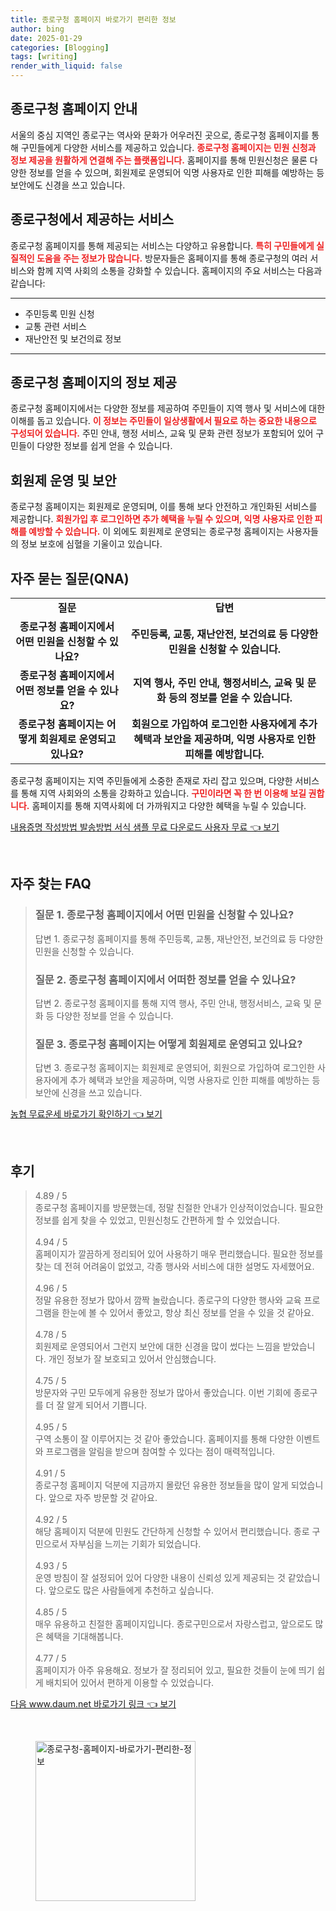 ```yaml
---
title: 종로구청 홈페이지 바로가기 편리한 정보
author: bing
date: 2025-01-29
categories: [Blogging]
tags: [writing]
render_with_liquid: false
---
```



<h2 id='종로구청 홈페이지 안내'>종로구청 홈페이지 안내</h2>

<p>서울의 중심 지역인 종로구는 역사와 문화가 어우러진 곳으로, 종로구청 홈페이지를 통해 구민들에게 다양한 서비스를 제공하고 있습니다. <b><span style="color: #ee2323;">종로구청 홈페이지는 민원 신청과 정보 제공을 원활하게 연결해 주는 플랫폼입니다.</span></b> 홈페이지를 통해 민원신청은 물론 다양한 정보를 얻을 수 있으며, 회원제로 운영되어 익명 사용자로 인한 피해를 예방하는 등 보안에도 신경을 쓰고 있습니다.</p>

<h2 id='종로구청에서 제공하는 서비스'>종로구청에서 제공하는 서비스</h2>

<p>종로구청 홈페이지를 통해 제공되는 서비스는 다양하고 유용합니다. <b><span style="color: #ee2323;">특히 구민들에게 실질적인 도움을 주는 정보가 많습니다.</span></b> 방문자들은 홈페이지를 통해 종로구청의 여러 서비스와 함께 지역 사회의 소통을 강화할 수 있습니다. 홈페이지의 주요 서비스는 다음과 같습니다:</p>

<hr />

<ul>
    <li>주민등록 민원 신청</li>
    <li>교통 관련 서비스</li>
    <li>재난안전 및 보건의료 정보</li>
</ul>

<hr />

<h2 id='종로구청 홈페이지의 정보 제공'>종로구청 홈페이지의 정보 제공</h2>

<p>종로구청 홈페이지에서는 다양한 정보를 제공하여 주민들이 지역 행사 및 서비스에 대한 이해를 돕고 있습니다. <b><span style="color: #ee2323;">이 정보는 주민들이 일상생활에서 필요로 하는 중요한 내용으로 구성되어 있습니다.</span></b> 주민 안내, 행정 서비스, 교육 및 문화 관련 정보가 포함되어 있어 구민들이 다양한 정보를 쉽게 얻을 수 있습니다.</p>

<h2 id='회원제 운영 및 보안'>회원제 운영 및 보안</h2>

<p>종로구청 홈페이지는 회원제로 운영되며, 이를 통해 보다 안전하고 개인화된 서비스를 제공합니다. <b><span style="color: #ee2323;">회원가입 후 로그인하면 추가 혜택을 누릴 수 있으며, 익명 사용자로 인한 피해를 예방할 수 있습니다.</span></b> 이 외에도 회원제로 운영되는 종로구청 홈페이지는 사용자들의 정보 보호에 심혈을 기울이고 있습니다.</p>

<h2 id='자주 묻는 질문(QNA)'>자주 묻는 질문(QNA)</h2>

<table>
    <tr>
        <td style="text-align: center; height: 17px;"><b>질문</b></td>
        <td style="text-align: center; height: 17px;"><b>답변</b></td>
    </tr>
    <tr>
        <td style="text-align: center; height: 17px;"><b>종로구청 홈페이지에서 어떤 민원을 신청할 수 있나요?</b></td>
        <td style="text-align: center; height: 17px;"><b>주민등록, 교통, 재난안전, 보건의료 등 다양한 민원을 신청할 수 있습니다.</b></td>
    </tr>
    <tr>
        <td style="text-align: center; height: 17px;"><b>종로구청 홈페이지에서 어떤 정보를 얻을 수 있나요?</b></td>
        <td style="text-align: center; height: 17px;"><b>지역 행사, 주민 안내, 행정서비스, 교육 및 문화 등의 정보를 얻을 수 있습니다.</b></td>
    </tr>
    <tr>
        <td style="text-align: center; height: 17px;"><b>종로구청 홈페이지는 어떻게 회원제로 운영되고 있나요?</b></td>
        <td style="text-align: center; height: 17px;"><b>회원으로 가입하여 로그인한 사용자에게 추가 혜택과 보안을 제공하며, 익명 사용자로 인한 피해를 예방합니다.</b></td>
    </tr>
</table>

<p>종로구청 홈페이지는 지역 주민들에게 소중한 존재로 자리 잡고 있으며, 다양한 서비스를 통해 지역 사회와의 소통을 강화하고 있습니다. <b><span style="color: #ee2323;">구민이라면 꼭 한 번 이용해 보길 권합니다.</span></b> 홈페이지를 통해 지역사회에 더 가까워지고 다양한 혜택을 누릴 수 있습니다.</p>


<p><a class="click-button" title="내용증명 작성방법 발송방법 서식 샘플 무료 다운로드 사용자 무료" href="https://afficreate.github.io/posts/%EB%82%B4%EC%9A%A9%EC%A6%9D%EB%AA%85-%EC%9E%91%EC%84%B1%EB%B0%A9%EB%B2%95-%EB%B0%9C%EC%86%A1%EB%B0%A9%EB%B2%95-%EC%84%9C%EC%8B%9D-%EC%83%98%ED%94%8C-%EB%AC%B4%EB%A3%8C-%EB%8B%A4%EC%9A%B4%EB%A1%9C%EB%93%9C-%EC%82%AC%EC%9A%A9%EC%9E%90-%EB%AC%B4%EB%A3%8C/" rel="dofollow">내용증명 작성방법 발송방법 서식 샘플 무료 다운로드 사용자 무료 👈 보기</a></p><br>
<h2 id='자주_찾는_FAQ'>자주 찾는 FAQ</h2>
<div itemscope="" itemtype="https://schema.org/FAQPage"> 
<blockquote> 
<div itemscope="" itemprop="mainEntity" itemtype="https://schema.org/Question"> 
<h3 itemprop="name">질문 1. 종로구청 홈페이지에서 어떤 민원을 신청할 수 있나요?</h3> 
<div itemscope="" itemprop="acceptedAnswer" itemtype="https://schema.org/Answer"> 
<span itemprop="text"> 
<p>답변 1. 종로구청 홈페이지를 통해 주민등록, 교통, 재난안전, 보건의료 등 다양한 민원을 신청할 수 있습니다.</p> 
</span> 
</div> 
</div> 

<div itemscope="" itemprop="mainEntity" itemtype="https://schema.org/Question"> 
<h3 itemprop="name">질문 2. 종로구청 홈페이지에서 어떠한 정보를 얻을 수 있나요?</h3> 
<div itemscope="" itemprop="acceptedAnswer" itemtype="https://schema.org/Answer"> 
<span itemprop="text"> 
<p>답변 2. 종로구청 홈페이지를 통해 지역 행사, 주민 안내, 행정서비스, 교육 및 문화 등 다양한 정보를 얻을 수 있습니다.</p> 
</span> 
</div> 
</div> 

<div itemscope="" itemprop="mainEntity" itemtype="https://schema.org/Question"> 
<h3 itemprop="name">질문 3. 종로구청 홈페이지는 어떻게 회원제로 운영되고 있나요?</h3> 
<div itemscope="" itemprop="acceptedAnswer" itemtype="https://schema.org/Answer"> 
<span itemprop="text"> 
<p>답변 3. 종로구청 홈페이지는 회원제로 운영되어, 회원으로 가입하여 로그인한 사용자에게 추가 혜택과 보안을 제공하며, 익명 사용자로 인한 피해를 예방하는 등 보안에 신경을 쓰고 있습니다.</p> 
</span> 
</div> 
</div> 
</blockquote> 
</div>
<p><a class="click-button" title="농협 무료운세 바로가기 확인하기" href="https://afficreate.github.io/posts/%EB%86%8D%ED%98%91-%EB%AC%B4%EB%A3%8C%EC%9A%B4%EC%84%B8-%EB%B0%94%EB%A1%9C%EA%B0%80%EA%B8%B0-%ED%99%95%EC%9D%B8%ED%95%98%EA%B8%B0/" rel="dofollow">농협 무료운세 바로가기 확인하기 👈 보기</a></p><br>
<h2 id='후기'>후기</h2>
<div itemscope itemtype="https://schema.org/Product">
  <blockquote>
  <div itemprop="review" itemscope itemtype="https://schema.org/Review">
      <div itemprop="reviewRating" itemscope itemtype="https://schema.org/Rating"> <span itemprop="ratingValue">4.89</span> / <span itemprop="bestRating">5</span> </div>
      <span itemprop="reviewBody">종로구청 홈페이지를 방문했는데, 정말 친절한 안내가 인상적이었습니다. 필요한 정보를 쉽게 찾을 수 있었고, 민원신청도 간편하게 할 수 있었습니다.</span>
  </div>
  <br>
  <div itemprop="review" itemscope itemtype="https://schema.org/Review">
      <div itemprop="reviewRating" itemscope itemtype="https://schema.org/Rating"> <span itemprop="ratingValue">4.94</span> / <span itemprop="bestRating">5</span> </div>
      <span itemprop="reviewBody">홈페이지가 깔끔하게 정리되어 있어 사용하기 매우 편리했습니다. 필요한 정보를 찾는 데 전혀 어려움이 없었고, 각종 행사와 서비스에 대한 설명도 자세했어요.</span>
  </div>
  <br>
  <div itemprop="review" itemscope itemtype="https://schema.org/Review">
      <div itemprop="reviewRating" itemscope itemtype="https://schema.org/Rating"> <span itemprop="ratingValue">4.96</span> / <span itemprop="bestRating">5</span> </div>
      <span itemprop="reviewBody">정말 유용한 정보가 많아서 깜짝 놀랐습니다. 종로구의 다양한 행사와 교육 프로그램을 한눈에 볼 수 있어서 좋았고, 항상 최신 정보를 얻을 수 있을 것 같아요.</span>
  </div>
  <br>
  <div itemprop="review" itemscope itemtype="https://schema.org/Review">
      <div itemprop="reviewRating" itemscope itemtype="https://schema.org/Rating"> <span itemprop="ratingValue">4.78</span> / <span itemprop="bestRating">5</span> </div>
      <span itemprop="reviewBody">회원제로 운영되어서 그런지 보안에 대한 신경을 많이 썼다는 느낌을 받았습니다. 개인 정보가 잘 보호되고 있어서 안심했습니다.</span>
  </div>
  <br>
  <div itemprop="review" itemscope itemtype="https://schema.org/Review">
      <div itemprop="reviewRating" itemscope itemtype="https://schema.org/Rating"> <span itemprop="ratingValue">4.75</span> / <span itemprop="bestRating">5</span> </div>
      <span itemprop="reviewBody">방문자와 구민 모두에게 유용한 정보가 많아서 좋았습니다. 이번 기회에 종로구를 더 잘 알게 되어서 기쁩니다.</span>
  </div>
  <br>
  <div itemprop="review" itemscope itemtype="https://schema.org/Review">
      <div itemprop="reviewRating" itemscope itemtype="https://schema.org/Rating"> <span itemprop="ratingValue">4.95</span> / <span itemprop="bestRating">5</span> </div>
      <span itemprop="reviewBody">구역 소통이 잘 이루어지는 것 같아 좋았습니다. 홈페이지를 통해 다양한 이벤트와 프로그램을 알림을 받으며 참여할 수 있다는 점이 매력적입니다.</span>
  </div>
  <br>
  <div itemprop="review" itemscope itemtype="https://schema.org/Review">
      <div itemprop="reviewRating" itemscope itemtype="https://schema.org/Rating"> <span itemprop="ratingValue">4.91</span> / <span itemprop="bestRating">5</span> </div>
      <span itemprop="reviewBody">종로구청 홈페이지 덕분에 지금까지 몰랐던 유용한 정보들을 많이 알게 되었습니다. 앞으로 자주 방문할 것 같아요.</span>
  </div>
  <br>
  <div itemprop="review" itemscope itemtype="https://schema.org/Review">
      <div itemprop="reviewRating" itemscope itemtype="https://schema.org/Rating"> <span itemprop="ratingValue">4.92</span> / <span itemprop="bestRating">5</span> </div>
      <span itemprop="reviewBody">해당 홈페이지 덕분에 민원도 간단하게 신청할 수 있어서 편리했습니다. 종로 구민으로서 자부심을 느끼는 기회가 되었습니다.</span>
  </div>
  <br>
  <div itemprop="review" itemscope itemtype="https://schema.org/Review">
      <div itemprop="reviewRating" itemscope itemtype="https://schema.org/Rating"> <span itemprop="ratingValue">4.93</span> / <span itemprop="bestRating">5</span> </div>
      <span itemprop="reviewBody">운영 방침이 잘 설정되어 있어 다양한 내용이 신뢰성 있게 제공되는 것 같았습니다. 앞으로도 많은 사람들에게 추천하고 싶습니다.</span>
  </div>
  <br>
  <div itemprop="review" itemscope itemtype="https://schema.org/Review">
      <div itemprop="reviewRating" itemscope itemtype="https://schema.org/Rating"> <span itemprop="ratingValue">4.85</span> / <span itemprop="bestRating">5</span> </div>
      <span itemprop="reviewBody">매우 유용하고 친절한 홈페이지입니다. 종로구민으로서 자랑스럽고, 앞으로도 많은 혜택을 기대해봅니다.</span>
  </div>
  <br>
  <div itemprop="review" itemscope itemtype="https://schema.org/Review">
      <div itemprop="reviewRating" itemscope itemtype="https://schema.org/Rating"> <span itemprop="ratingValue">4.77</span> / <span itemprop="bestRating">5</span> </div>
      <span itemprop="reviewBody">홈페이지가 아주 유용해요. 정보가 잘 정리되어 있고, 필요한 것들이 눈에 띄기 쉽게 배치되어 있어서 편하게 이용할 수 있었습니다.</span>
  </div>
  </blockquote>
</div>
<p><a class="click-button" title="다음 www.daum.net 바로가기 링크" href="https://afficreate.github.io/posts/%EB%8B%A4%EC%9D%8C-www.daum.net-%EB%B0%94%EB%A1%9C%EA%B0%80%EA%B8%B0-%EB%A7%81%ED%81%AC/" rel="dofollow">다음 www.daum.net 바로가기 링크 👈 보기</a></p><br>
<figure class="image"><img src="https://afficreate.github.io/assets/img/thumbnail/종로구청-홈페이지-바로가기-편리한-정보.webp" alt="종로구청-홈페이지-바로가기-편리한-정보" width="256" height="256"></figure>